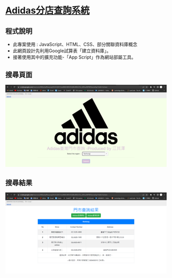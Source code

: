 # [Adidas分店查詢系統](https://script.google.com/macros/s/AKfycby8VuuoogOhUCQDCFmulAK6O885hYvj96ciR8Gi7Zu_bRSsuJNPW5bucwZgz1hxXe1m/exec)
## 程式說明
* 此專案使用 : JavaScript、HTML、CSS、部分關聯資料庫概念
* 此網頁設計先利用Google試算表「建立資料庫」。
* 接著使用其中的擴充功能-「App Script」作為網站部屬工具。




## 搜尋頁面
![image](https://github.com/chij6/Adidas-stores-system/blob/main/search_page.png)

## 搜尋結果
![image](https://github.com/chij6/Adidas-stores-system/blob/main/search_result.png)
